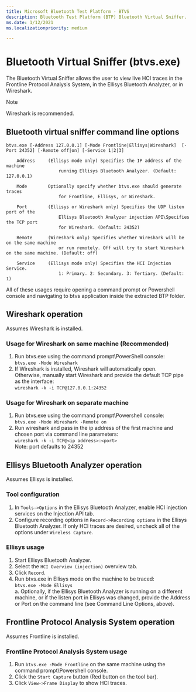 ```yaml
---
title: Microsoft Bluetooth Test Platform - BTVS
description: Bluetooth Test Platform (BTP) Bluetooth Virtual Sniffer.
ms.date: 1/12/2021
ms.localizationpriority: medium

---
```

# Bluetooth Virtual Sniffer (btvs.exe)

The Bluetooth Virtual Sniffer allows the user to view live HCI traces in the
Frontline Protocol Analysis System, in the Ellisys Bluetooth Analyzer, or in Wireshark.

> [!NOTE]
> Wireshark is recommended.

## Bluetooth virtual sniffer command line options

```console
btvs.exe [-Address 127.0.0.1] [-Mode Frontline|Ellisys|Wireshark]  [-Port 24352] [-Remote off|on] [-Service 1|2|3]

    Address     (Ellisys mode only) Specifies the IP address of the machine
                    running Ellisys Bluetooth Analyzer. (Default: 127.0.0.1)

    Mode        Optionally specify whether btvs.exe should generate traces
                    for Frontline, Ellisys, or Wireshark.

    Port        (Ellisys or Wireshark only) Specifies the UDP listen port of the
                    Ellisys Bluetooth Analyzer injection API\Specifies the TCP port
                    for Wireshark. (Default: 24352)

    Remote      (Wireshark only) Specifies whether Wireshark will be on the same machine
                    or run remotely. Off will try to start Wireshark on the same machine. (Default: off)

    Service     (Ellisys mode only) Specifies the HCI Injection Service.
                    1: Primary. 2: Secondary. 3: Tertiary. (Default: 1)
```

All of these usages require opening a command prompt or Powershell console and navigating to btvs application inside the extracted BTP folder.

## Wireshark operation

Assumes Wireshark is installed.

### Usage for Wireshark on same machine (Recommended)

1. Run btvs.exe using the command prompt\PowerShell console:  
    `btvs.exe -Mode Wireshark`
2. If Wireshark is installed, Wireshark will automatically open.  
    Otherwise, manually start Wireshark and provide the default TCP pipe as the interface:  
    `wireshark -k -i TCP@127.0.0.1:24352`

### Usage for Wireshark on separate machine

1. Run btvs.exe using the command prompt\Powershell console:  
    `btvs.exe -Mode Wireshark -Remote on`
2. Run wireshark and pass in the ip address of the first machine and chosen port via command line parameters:  
    `wireshark -k -i TCP@<ip address>:<port>`  
    Note: port defaults to 24352

## Ellisys Bluetooth Analyzer operation

Assumes Ellisys is installed.

### Tool configuration

1. In `Tools->Options` in the Ellisys Bluetooth Analyzer, enable HCI injection
    services on the Injection API tab.
2. Configure recording options in `Record->Recording options` in the Ellisys
    Bluetooth Analyzer. If only HCI traces are desired, uncheck all of the
    options under `Wireless Capture`.

### Ellisys usage

1. Start Ellisys Bluetooth Analyzer.
2. Select the `HCI Overview (injection)` overview tab.
3. Click `Record`.
4. Run btvs.exe in Ellisys mode on the machine to be traced:  
    `btvs.exe -Mode Ellisys`  
    a. Optionally, if the Ellisys Bluetooth Analyzer is running on a different
        machine, or if the listen port in Ellisys was changed, provide the Address or Port
        on the command line (see Command Line Options, above).

## Frontline Protocol Analysis System operation

Assumes Frontline is installed.

### Frontline Protocol Analysis System usage

1. Run `btvs.exe -Mode Frontline` on the same machine using the command prompt\Powershell console.
2. Click the `Start Capture` button (Red button on the tool bar).
3. Click `View->Frame Display` to show HCI traces.
